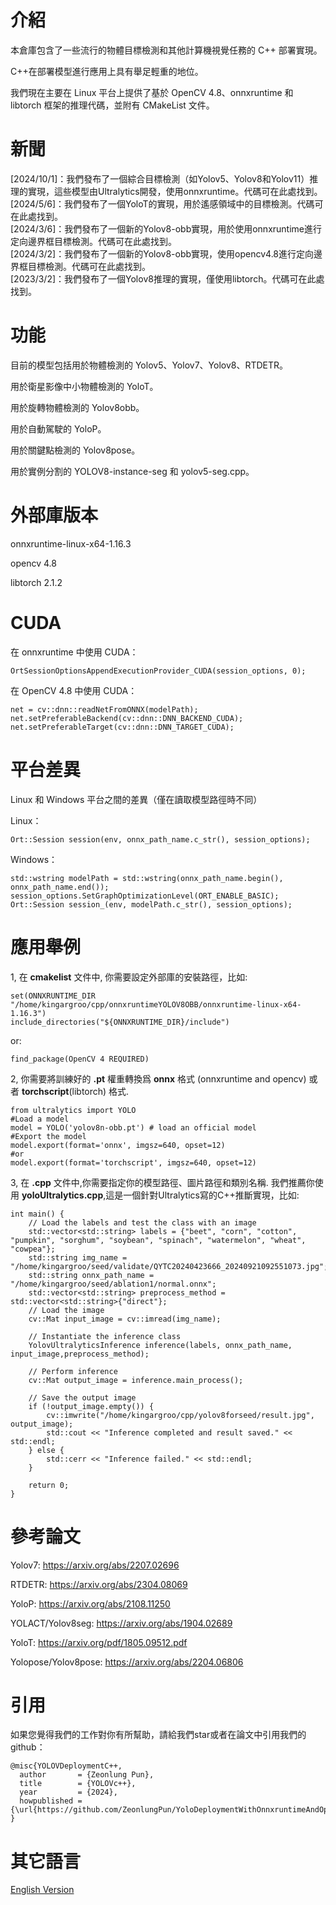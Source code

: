 # 介紹

本倉庫包含了一些流行的物體目標檢測和其他計算機視覺任務的 C++ 部署實現。

C++在部署模型進行應用上具有舉足輕重的地位。

我們現在主要在 Linux 平台上提供了基於 OpenCV 4.8、onnxruntime 和 libtorch 框架的推理代碼，並附有 CMakeList 文件。

# 新聞
[2024/10/1]：我們發布了一個綜合目標檢測（如Yolov5、Yolov8和Yolov11）推理的實現，這些模型由Ultralytics開發，使用onnxruntime。代碼可在此處找到。 
</br> 
[2024/5/6]：我們發布了一個YoloT的實現，用於遙感領域中的目標檢測。代碼可在此處找到。
</br> 
[2024/3/6]：我們發布了一個新的Yolov8-obb實現，用於使用onnxruntime進行定向邊界框目標檢測。代碼可在此處找到。 
</br> 
[2024/3/2]：我們發布了一個新的Yolov8-obb實現，使用opencv4.8進行定向邊界框目標檢測。代碼可在此處找到。 
</br> 
[2023/3/2]：我們發布了一個Yolov8推理的實現，僅使用libtorch。代碼可在此處找到。

# 功能

目前的模型包括用於物體檢測的 Yolov5、Yolov7、Yolov8、RTDETR。

用於衛星影像中小物體檢測的 YoloT。

用於旋轉物體檢測的 Yolov8obb。

用於自動駕駛的 YoloP。

用於關鍵點檢測的 Yolov8pose。

用於實例分割的 YOLOV8-instance-seg 和 yolov5-seg.cpp。

# 外部庫版本
onnxruntime-linux-x64-1.16.3

opencv 4.8

libtorch 2.1.2

# CUDA
在 onnxruntime 中使用 CUDA：
```
OrtSessionOptionsAppendExecutionProvider_CUDA(session_options, 0);
```

在 OpenCV 4.8 中使用 CUDA：
```
net = cv::dnn::readNetFromONNX(modelPath);
net.setPreferableBackend(cv::dnn::DNN_BACKEND_CUDA);
net.setPreferableTarget(cv::dnn::DNN_TARGET_CUDA);
```

# 平台差異
Linux 和 Windows 平台之間的差異（僅在讀取模型路徑時不同）

Linux：
```
Ort::Session session(env, onnx_path_name.c_str(), session_options);
```

Windows：
```
std::wstring modelPath = std::wstring(onnx_path_name.begin(), onnx_path_name.end());
session_options.SetGraphOptimizationLevel(ORT_ENABLE_BASIC);
Ort::Session session_(env, modelPath.c_str(), session_options);
```

# 應用舉例
1, 在 **cmakelist** 文件中, 你需要設定外部庫的安裝路徑，比如:
```
set(ONNXRUNTIME_DIR "/home/kingargroo/cpp/onnxruntimeYOLOV8OBB/onnxruntime-linux-x64-1.16.3")
include_directories("${ONNXRUNTIME_DIR}/include")
```
or:
```
find_package(OpenCV 4 REQUIRED)
```

2, 你需要將訓練好的 **.pt** 權重轉換爲 **onnx** 格式 (onnxruntime and opencv) 或者 **torchscript**(libtorch)  格式.
```
from ultralytics import YOLO
#Load a model
model = YOLO('yolov8n-obb.pt') # load an official model
#Export the model
model.export(format='onnx', imgsz=640, opset=12)
#or
model.export(format='torchscript', imgsz=640, opset=12)
```

3, 在 **.cpp** 文件中,你需要指定你的模型路徑、圖片路徑和類別名稱. 我們推薦你使用 **yoloUltralytics.cpp**,這是一個針對Ultralytics寫的C++推斷實現，比如:
```
int main() {
    // Load the labels and test the class with an image
    std::vector<std::string> labels = {"beet", "corn", "cotton", "pumpkin", "sorghum", "soybean", "spinach", "watermelon", "wheat", "cowpea"};
    std::string img_name = "/home/kingargroo/seed/validate/QYTC20240423666_20240921092551073.jpg";
    std::string onnx_path_name = "/home/kingargroo/seed/ablation1/normal.onnx";
    std::vector<std::string> preprocess_method = std::vector<std::string>{"direct"};
    // Load the image
    cv::Mat input_image = cv::imread(img_name);

    // Instantiate the inference class
    YolovUltralyticsInference inference(labels, onnx_path_name, input_image,preprocess_method);

    // Perform inference
    cv::Mat output_image = inference.main_process();

    // Save the output image
    if (!output_image.empty()) {
        cv::imwrite("/home/kingargroo/cpp/yolov8forseed/result.jpg", output_image);
        std::cout << "Inference completed and result saved." << std::endl;
    } else {
        std::cerr << "Inference failed." << std::endl;
    }

    return 0;
}
```



# 參考論文

Yolov7: https://arxiv.org/abs/2207.02696

RTDETR: https://arxiv.org/abs/2304.08069

YoloP: https://arxiv.org/abs/2108.11250

YOLACT/Yolov8seg: https://arxiv.org/abs/1904.02689

YoloT: https://arxiv.org/pdf/1805.09512.pdf

Yolopose/Yolov8pose: https://arxiv.org/abs/2204.06806

# 引用
如果您覺得我們的工作對你有所幫助，請給我們star或者在論文中引用我們的github：
```
@misc{YOLOVDeploymentC++,
  author       = {Zeonlung Pun},
  title        = {YOLOVc++},
  year         = {2024},
  howpublished = {\url{https://github.com/ZeonlungPun/YoloDeploymentWithOnnxruntimeAndOpencv}}
}
```

# 其它語言
[English Version](https://github.com/ZeonlungPun/YoloDeploymentWithOnnxruntimeAndOpencv/blob/main/README.md) 

